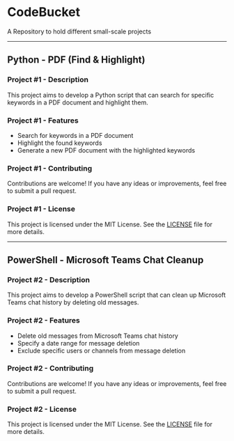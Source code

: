 # CodeBucket

A Repository to hold different small-scale projects

---

## Python - PDF (Find & Highlight)

### Project #1 - Description

This project aims to develop a Python script that can search for specific keywords in a PDF document and highlight them.

### Project #1 - Features

- Search for keywords in a PDF document
- Highlight the found keywords
- Generate a new PDF document with the highlighted keywords

### Project #1 - Contributing

Contributions are welcome! If you have any ideas or improvements, feel free to submit a pull request.

### Project #1 - License

This project is licensed under the MIT License. See the [LICENSE](LICENSE) file for more details.

---

## PowerShell - Microsoft Teams Chat Cleanup

### Project #2 - Description

This project aims to develop a PowerShell script that can clean up Microsoft Teams chat history by deleting old messages.

### Project #2 - Features

- Delete old messages from Microsoft Teams chat history
- Specify a date range for message deletion
- Exclude specific users or channels from message deletion

### Project #2 - Contributing

Contributions are welcome! If you have any ideas or improvements, feel free to submit a pull request.

### Project #2 - License

This project is licensed under the MIT License. See the [LICENSE](LICENSE) file for more details.
